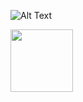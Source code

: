 
![Alt Text](https://media.giphy.com/media/Ll22OhMLAlVDb8UQWe/giphy.gif)

<img src="https://media.giphy.com/media/Ll22OhMLAlVDb8UQWe/giphy.gif" left="100" width="100" height="100" />
